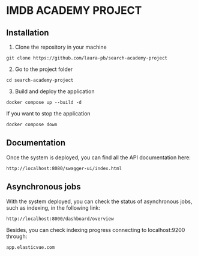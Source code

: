 # IMDB ACADEMY PROJECT
## Installation
1. Clone the repository in your machine
```
git clone https://github.com/laura-pb/search-academy-project
```
2. Go to the project folder
```
cd search-academy-project
```
3. Build and deploy the application
```
docker compose up --build -d
```
If you want to stop the application
```
docker compose down
```

## Documentation
Once the system is deployed, you can find all the API documentation here:
```
http://localhost:8080/swagger-ui/index.html
```

## Asynchronous jobs
With the system deployed, you can check the status of asynchronous jobs, such as indexing, in the following link:
```
http://localhost:8000/dashboard/overview
```
Besides, you can check indexing progress connecting to localhost:9200 through:
```
app.elasticvue.com
```

